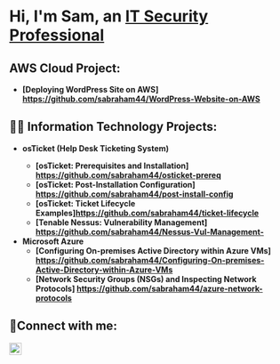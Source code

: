 <h1>Hi, I'm Sam, an <a href="https://linkedin.com/in/samuiel-abraham">IT Security Professional</a></h1>

<h2>AWS Cloud Project:</h2>

- <b>[Deploying WordPress Site on AWS] https://github.com/sabraham44/WordPress-Website-on-AWS

  
<h2>👨‍💻 Information Technology Projects:</h2>

- <b>osTicket (Help Desk Ticketing System)
  - [osTicket: Prerequisites and Installation] https://github.com/sabraham44/osticket-prereq
  - [osTicket: Post-Installation Configuration] https://github.com/sabraham44/post-install-config
  - [osTicket: Ticket Lifecycle Examples]https://github.com/sabraham44/ticket-lifecycle
  - [Tenable Nessus: Vulnerability Management] https://github.com/sabraham44/Nessus-Vul-Management- 
- <b>Microsoft Azure</b>
  - [Configuring On-premises Active Directory within Azure VMs] https://github.com/sabraham44/Configuring-On-premises-Active-Directory-within-Azure-VMs
  - [Network Security Groups (NSGs) and Inspecting Network Protocols] https://github.com/sabraham44/azure-network-protocols

<h2>🤳Connect with me:</h2>

[<img align="left" alt="Josh | LinkedIn" width="22px" src="https://cdn.jsdelivr.net/npm/simple-icons@v3/icons/linkedin.svg" />][linkedin]

[linkedin]:https://www.linkedin.com/in/samuiel-abraham/
